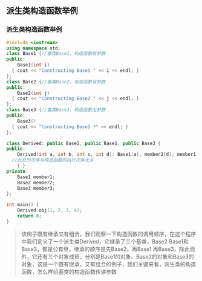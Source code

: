 ## 派生类构造函数举例

###  派生类构造函数举例

```c++
#include <iostream>
using namespace std;
class Base1 {//基类Base1，构造函数有参数
public:
    Base1(int i) 
  { cout << "Constructing Base1 " << i << endl; }
};
class Base2 {//基类Base2，构造函数有参数
public:
    Base2(int j) 
  { cout << "Constructing Base2 " << j << endl; }
};
class Base3 {//基类Base3，构造函数无参数
public:
    Base3() 
  { cout << "Constructing Base3 *" << endl; }
};

class Derived: public Base2, public Base1, public Base3 {
public: 
    Derived(int a, int b, int c, int d): Base1(a), member2(d), member1(c), Base2(b)
  //此处的次序与构造函数的执行次序无关
    { }
private:
    Base1 member1;
    Base2 member2;
    Base3 member3;
};

int main() {
    Derived obj(1, 2, 3, 4);
    return 0;
}
```

>该例子既有继承又有组合，我们观察一下构造函数的调用顺序，在这个程序中我们定义了一个派生类Derived，它继承了三个基类，Base2  Base1和Base3，都是公有继，继承的顺序是先Base2，再Base1  再Base3，除此而外，它还有三个对象成员，分别是Base1的对象、Base2的对象和Base3的对象，这是一个既有继承，又有组合的例子，我们关键来看，派生类的构造函数，怎么样给基类的构造函数传递参数